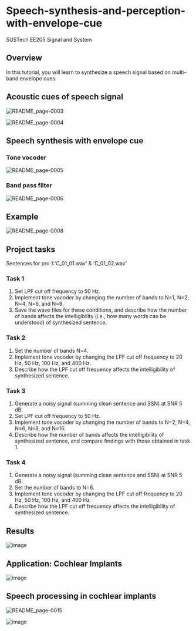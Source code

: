 # Speech-synthesis-and-perception-with-envelope-cue
SUSTech EE205 Signal and System

## Overview
In this tutorial, you will learn to synthesize a speech signal based on multi-band envelope cues.

## Acoustic cues of speech signal

![README_page-0003](https://user-images.githubusercontent.com/117464811/231826530-db549a2a-f7f8-45f0-8e5b-906acc301ff0.jpg)

![README_page-0004](https://user-images.githubusercontent.com/117464811/231826561-4c429d29-87dc-42ac-b2c6-2f06423ab9df.jpg)

## Speech synthesis with envelope cue

### Tone vocoder

![README_page-0005](https://user-images.githubusercontent.com/117464811/231826807-8b244361-2fe0-4fba-b81b-e7b5f5bc4124.jpg)

### Band pass filter

![README_page-0006](https://user-images.githubusercontent.com/117464811/231826931-08552b5c-8ae5-483e-949e-a1d96a0aefd2.jpg)

## Example

![README_page-0008](https://user-images.githubusercontent.com/117464811/231827064-4dd9eb2a-2f43-4746-9380-bf51e6317db4.jpg)

## Project tasks

Sentences for pro 1:‘C_01_01.wav’ & ‘C_01_02.wav’

### Task 1
1. Set LPF cut off frequency to 50 Hz.
2. Implement tone vocoder by changing the number of bands to N=1, N=2, N=4, N=6, and N=8.
3. Save the wave files for these conditions, and describe how the number of bands affects the intelligibility (i.e., how many words can be understood) of synthesized sentence.

### Task 2
1. Set the number of bands N=4.
2. Implement tone vocoder by changing the LPF cut off frequency to 20 Hz, 50 Hz, 100 Hz, and 400 Hz.
3. Describe how the LPF cut off frequency affects the intelligibility of synthesized sentence.

### Task 3
1. Generate a noisy signal (summing clean sentence and SSN) at SNR 5 dB.
2. Set LPF cut off frequency to 50 Hz.
3. Implement tone vocoder by changing the number of bands to N=2, N=4, N=6, N=8, and N=16.
4. Describe how the number of bands affects the intelligibility of synthesized sentence, and compare findings with those obtained in task 1.

### Task 4
1. Generate a noisy signal (summing clean sentence and SSN) at SNR 5 dB.
2. Set the number of bands to N=6.
3. Implement tone vocoder by changing the LPF cut off frequency to 20 Hz, 50 Hz, 100 Hz, and 400 Hz.
4. Describe how the LPF cut off frequency affects the intelligibility of synthesized sentence.

## Results

![image](https://user-images.githubusercontent.com/117464811/231827885-bad0004c-af1e-45c2-b165-9233d83efb32.png)

## Application: Cochlear Implants

![image](https://user-images.githubusercontent.com/117464811/231827981-0bde1939-2883-4357-8fbb-2df1330abfe4.png)

## Speech processing in cochlear implants

![README_page-0015](https://user-images.githubusercontent.com/117464811/231828408-a499559b-86a1-47b2-8bc2-da258839df30.jpg)

![image](https://user-images.githubusercontent.com/117464811/231828072-874eb492-ba23-49df-b90b-fd4f20b4487f.png)
